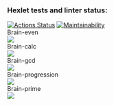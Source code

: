 ### Hexlet tests and linter status:
[![Actions Status](https://github.com/AnyaZharikova/frontend-project-44/actions/workflows/hexlet-check.yml/badge.svg)](https://github.com/AnyaZharikova/frontend-project-44/actions)
[![Maintainability](https://api.codeclimate.com/v1/badges/c988d23f44b7fa654630/maintainability)](https://codeclimate.com/github/AnyaZharikova/frontend-project-44/maintainability)  
Brain-even  
<a href="https://asciinema.org/a/RXPE0fwerZlzWjuCO24NC51Ln" target="_blank"><img src="https://asciinema.org/a/RXPE0fwerZlzWjuCO24NC51Ln.svg" /></a>  
Brain-calc  
<a href="https://asciinema.org/a/Mu9gMNAGP1WOid9YlUuQHtkSo" target="_blank"><img src="https://asciinema.org/a/Mu9gMNAGP1WOid9YlUuQHtkSo.svg" /></a>  
Brain-gcd  
<a href="https://asciinema.org/a/BZEMI49c1HiCGr6n5hRWa3lRX" target="_blank"><img src="https://asciinema.org/a/BZEMI49c1HiCGr6n5hRWa3lRX.svg" /></a>  
Brain-progression  
<a href="https://asciinema.org/a/PAo9asT0VmOsEVmdwOwmOQQqx" target="_blank"><img src="https://asciinema.org/a/PAo9asT0VmOsEVmdwOwmOQQqx.svg" /></a>  
Brain-prime  
<a href="https://asciinema.org/a/yKU8xtWJilF4blDzBX8xiL3uR" target="_blank"><img src="https://asciinema.org/a/yKU8xtWJilF4blDzBX8xiL3uR.svg" /></a>
